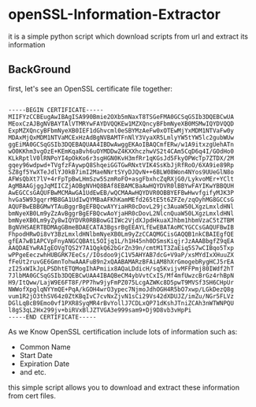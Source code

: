 # openSSL-Information-Extractor
it is a simple python script which download scripts from url and extract its information


## BackGround
first, let's see an OpenSSL certificate file together:

```

-----BEGIN CERTIFICATE-----
MIIFYzCCBEugAwIBAgISA990Bmie2OXb5mNaxT8TSGeFMA0GCSqGSIb3DQEBCwUA
MEoxCzAJBgNVBAYTAlVTMRYwFAYDVQQKEw1MZXQncyBFbmNyeXB0MSMwIQYDVQQD
ExpMZXQncyBFbmNyeXB0IEF1dGhvcml0eSBYMzAeFw0xOTEwMjYxMDM1NTVaFw0y
MDAxMjQxMDM1NTVaMCExHzAdBgNVBAMTFnNlY3VyaXR5LmlyYW5tYW5lc2gubWUw
ggEiMA0GCSqGSIb3DQEBAQUAA4IBDwAwggEKAoIBAQCmfERw/w1A9itxzgUehATn
wO0KKhm3vgOzE+KEmKqaBvh6uOYMDDwZ4KXXhczhwVS2t4CAm5CqD6q4I/GOdHo0
KLkRptlV0lRNPoYI4pOkKo6r3sgHGN0KvH3mfRr1qKGsJd5FkyOPWcTp7ZTDX/2M
gqey96wdpwd+TVgfzFAywpQ8ShqeiGGTGwRNxtVIK4SsKbJjRfRoO/6XA9ie89Rp
SZ8gf5YwXTeJdlYJ0kB7imI2MaeNNrtSYyDJQvN++6BLW08Won4NYos9UUeGlN8o
AFWsQbXt7lV+4rFpTpBwLHmSzw5SzmRoFO+asgFbxhcZqRXjG0/LykvoMEr+YClt
AgMBAAGjggJqMIICZjAOBgNVHQ8BAf8EBAMCBaAwHQYDVR0lBBYwFAYIKwYBBQUH
AwEGCCsGAQUFBwMCMAwGA1UdEwEB/wQCMAAwHQYDVR0OBBYEFBwHwvfgifyMJK3P
hvGa5W93gqrrMB8GA1UdIwQYMBaAFKhKamMEfd265tE5t6ZFZe/zqOyhMG8GCCsG
AQUFBwEBBGMwYTAuBggrBgEFBQcwAYYiaHR0cDovL29jc3AuaW50LXgzLmxldHNl
bmNyeXB0Lm9yZzAvBggrBgEFBQcwAoYjaHR0cDovL2NlcnQuaW50LXgzLmxldHNl
bmNyeXB0Lm9yZy8wIQYDVR0RBBowGIIWc2VjdXJpdHkuaXJhbm1hbmVzaC5tZTBM
BgNVHSAERTBDMAgGBmeBDAECATA3BgsrBgEEAYLfEwEBATAoMCYGCCsGAQUFBwIB
FhpodHRwOi8vY3BzLmxldHNlbmNyeXB0Lm9yZzCCAQMGCisGAQQB1nkCBAIEgfQE
gfEA7wB1APCVpFnyANGCQBAtL5OIjq1L/h1H45nh0DSmsKiqjrJzAAABbgfZ9qEA
AAQDAEYwRAIgEOVgTQS2Y7A1QgkQ62bGrZn39n/cmtM1T3ZaEiq5S7wCIBqo5Txp
wPPgeEeczwhHUBGRK7EeCs//IOsdoo9jC1V5AHYAB7dcG+V9aP/xsMYdIxXHuuZX
fFeUt2ruvGE6GmnTohwAAAFuB9n2xQAABAMARzBFAiAM8hXrGmogebRygHCJ5rEA
zI25xWIkJpLPSDhtETQMogIhAPmiix8AQaLDdicH/sq5KvijvMFFPmj80IWdf2hT
7JlbMA0GCSqGSIb3DQEBCwUAA4IBAQBeCM4ybVvtCxIS/Mf4mfUwzcBrGz4rhBpN
H9/ItQww/LajW9E6FT8F/PP7hw9jyFmPZ075LcgAZWKc8D5pwT9MVSf3SH6CHpUr
NWWofXpglqNYYmQE+PqA/kGOH4wrO3ypec7NjmoJdhOGH4R5bO7xwp/LGkDezQ8g
vum1R2jO3thSV64z0ZtKBqIvC7cvNxZjvN1sCi29Vs42dXDUJZ/imZu/NGr5FLVz
DGlLqBcB9Emo0vf1PXR8SyqMR4rBvYollJ7CDLxQP71dKshJTniZCAh3nWTWNPQU
l8gS3qL2Hx299jv+biRVxBlJZTVGA3e999sam9+Dj9D8vb3vHpPi
-----END CERTIFICATE-----
```
As we Know OpenSSL certification include lots of information such as:
* Common Name
* Start Date
* Expiration Date
* and etc.

this simple script allows you to download and extract these information from cert files.
